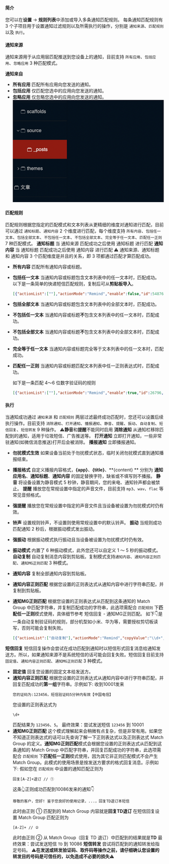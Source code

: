 #### 简介
您可以在**设置** → **规则列表**中添加或导入多条通知匹配规则。
每条通知匹配规则有 3 个子项目用于设置通知过滤规则以及所需执行的操作，分别是 `通知来源`、`匹配规则` 以及 `执行`。

#### 通知来源
通知来源用于从应用层匹配推送到您设备上的通知，目前支持 `所有应用`、`包括应用`、`忽略应用` 3 种匹配模式。

<strong class="md_compiled md_compiled_strong" id="通知来自">通知来自</strong>

- **所有应用**  匹配所有应用向您发送的通知。
- **包括应用**  仅匹配您选中的应用向您发送的通知。
- **忽略应用**  仅忽略您选中的应用向您发送的通知。
![](./_image/2022-03-08/2022-03-08-22-36-09.png)
#### 匹配规则
匹配规则根据您指定的匹配模式和文本列表从更精细的维度对通知进行匹配，目前可以通过 `通知标题`、`通知内容` 2 个维度进行匹配，每个维度支持 `所有内容`、`包括任一文本`、`包括全部文本`、`不包括任一文本`、`不包括全部文本`、`完全等于任一文本`、`匹配任一正则` 7 种匹配模式。
<strong class="md_compiled md_compiled_strong" id="通知标题">通知标题</strong>  当 通知来源 匹配成功之后使用 通知标题 进行匹配
<strong class="md_compiled md_compiled_strong" id="通知内容">通知内容</strong>  当 通知标题 匹配成功之后使用 通知内容 进行匹配
⚠️ 通知来源、通知标题 和 通知内容 3 个匹配维度是并且的关系，即 3 项都通过匹配才算匹配成功。
- **所有内容**  匹配所有通知内容或标题。
- **包括任一文本**  当通知内容或标题包含文本列表中的任一文本时，匹配成功。
    以下是一条简单的快递短信匹配规则，复制后可从**剪贴板导入**。
    ```json
    [{"actionList":[""],"actionMode":"Remind","enable":false,"id":54876,"matchAppMode":"AcceptPicked","matchNftMode":"ContainsAny","matchReplyMode":"FixedValue","matchValue":["【小蜜蜂】","【和驿】","【来取】","【社区人】","【速递易】","【如风达】","【快递超市】","【京东物流】","【菜鸟驿站】","【菜鸟裹裹】","【顺丰速运】","【百世快递】"],"name":"快递📦","needForward":false,"needMute":false,"needRemind":false,"needRemove":false,"needReply":false,"phoneNumber":"","pickedPKGs":["com.android.mms"],"replyValue":"","soundUri":"","timestamp":331}]
    ```
- **包括全部文本**  当通知内容或标题包含文本列表中的全部文本时，匹配成功。
- **不包括任一文本**  当通知内容或标题**不**包含文本列表中的任一文本时，匹配成功。
- **不包括全部文本**  当通知内容或标题**不**包含文本列表中的全部文本时，匹配成功。
- **完全等于任一文本**  当通知内容或标题完全等于文本列表中的任一文本时，匹配成功。
- **匹配任一正则**  当通知内容或标题匹配文本列表中任一正则表达式时，匹配成功。

    如下是一条匹配 4～6 位数字验证码的规则
    ```json
    [{"actionList":[""],"actionMode":"Remind","enable":true,"id":26796,"matchAppMode":"AcceptPicked","matchNftMode":"Regex","matchReplyMode":"FixedValue","matchValue":["(?u003c![0-9])([0-9]{4})(?![0-9])","(?\u003c![0-9])([0-9]{5})(?![0-9])","(?\u003c![0-9])([0-9]{6})(?![0-9])"],"name":"验证码4~6位","needForward":false,"needMute":false,"needRemind":false,"needRemove":false,"needReply":false,"phoneNumber":"","pickedPKGs":["com.android.mms"],"replyValue":"","soundUri":"","timestamp":164}]
    ```

#### 执行
当通知成功通过 `通知来源` 和 `匹配规则` 两层过滤最终成功匹配时，您还可以设置后续执行操作。目前支持 `消除通知`、`打开通知`、`播报通知`、`静音`、`提醒`、`振动`、`自动复制`、`短信回复`、`短信转发` 9 种操作。
⚠️**静音**和**提醒**不能同时启用
<strong class="md_compiled md_compiled_strong" id="消除通知">消除通知</strong>  从通知栏移除匹配到的通知，适用于垃圾短信、广告推送等。
<strong class="md_compiled md_compiled_strong" id="打开通知">打开通知</strong>  立即打开通知，一些非常驻通知(如微信消息推送)打开后会被消除。
<strong class="md_compiled md_compiled_strong" id="播报通知">播报通知</strong>  立即播报通知。
-  **勿扰模式生效** 如果设备当前处于勿扰模式状态，临时关闭勿扰模式直到通知播报结束。
-  **播报格式** 自定义播报内容格式，**{app}**、**{title}**、**{content} ** 分别为 **通知应用名**、**通知标题**、**通知内容** 的固定替换字符，缺省或不填写则不播报。
<strong class="md_compiled md_compiled_strong" id="静音">静音</strong>  将设备设置为静音模式 5 秒钟，静音期间，您的来电、通知铃声都会被禁止。
<strong class="md_compiled md_compiled_strong" id="提醒">提醒</strong>  播放您在常规设置中指定的声音文件，目前支持 `mp3`、`wav`、`flac` 等常见音频格式。
- **强提醒**  播放您在常规设置中指定的声音文件且当设备被设置为勿扰模式时仍有效。
- **铃声**  设置规则铃声，不设置则使用常规设置中的默认铃声。
<strong class="md_compiled md_compiled_strong" id="振动">振动</strong>  当规则成功匹配通知 2 秒后，根据振动模式发出振动。
- **强振动**  根据振动模式执行振动且当设备被设置为勿扰模式时仍有效。
- **振动模式**  内置了 6 种振动模式，此外您还可以自定义 1 ～ 5 秒的振动模式。
<strong class="md_compiled md_compiled_strong" id="自动复制">自动复制</strong> 自动复制消息内容到剪贴板。复制模式支持`通知内容`、`通知内容正则匹配`、`通知MG正则匹配` 3 种模式。
- **通知内容** 复制全部通知内容到剪贴板。
- **通知内容正则匹配**  根据您设置的正则表达式从通知内容中进行字符串匹配，并复制到剪贴板。
- **通知MG正则匹配**  根据您设置的正则表达式从匹配到这条通知的 Match Group 中匹配字符串，并复制匹配成功的字符串，此选项需配合 `匹配规则` 下**匹配任一正则**模式使用，具体细节参考 短信回复 - 通知MG正则匹配。
        如下👇是一条自动复制验证码的规则，部分机型如小米、华为等，需要授权剪切板读写，否则可能会复制失败。

    ```json
    [{"actionList":["自动复制"],"actionMode":"Remind","copyValue":"\\d+","enable":true,"forwardSuffix":"","id":26782,"matchAppMode":"AcceptPicked","matchCopyMode":"RegexNtfMatchGroup","matchNftMode":"Regex","matchReplyMode":"FixedValue","matchTitleMode":"All","matchTitleValue":[""],"matchValue":["(?\u003c\u003d([^\\d\\*a-z]|^))(\\d{6}|\\d{5}|\\d{4}|\\d{3} \\d{3})(?\u003d([^年元\\\\/\\da-z-?\\.:]|(\\.($|[^\\da-z]))|$))"],"name":"复制验证码","needCopy":true,"needForward":false,"needMute":false,"needOpen":false,"needRemind":false,"needRemindForce":true,"needRemove":false,"needReply":false,"needVibrate":false,"needVibrateForce":false,"phoneNumber":"7355608","pickedPKGs":["com.android.mms"],"replySuffix":"","replyValue":"","soundUri":"","star":true,"timestamp":42,"vibrateMode":0,"vibrateValue":"\u003d\u003d___\u003d\u003d_\u003d\u003d_\u003d\u003d"}]
    ```

<strong class="md_compiled md_compiled_strong" id="短信回复">短信回复</strong> 短信回复操作会尝试在成功匹配到通知时以短信形式回复消息给通知发送方。所以，如果通知来源不是系统短信的话可能会回复失败。短信回复目前支持 `固定值`、`通知内容正则匹配`、`通知MG正则匹配` 3 种模式。
- **固定值**  回复您设置的固定文本给发送方。
- **通知内容正则匹配**  根据您设置的正则表达式从通知内容中进行字符串匹配，并回复匹配成功的**第一组**字符串。示例如下:
    收到10001发来
    ```
    您的证码为:123456，短信验证码5分钟内有效【中国电信】
    ```
    您设置的正则表达式为
    ```
    \d+
    ```
    匹配结果为 `123456`、`5`。
    最终效果：尝试发送短信 `123456` 到 10001
- **通知MG正则匹配**  这个模式理解起来会稍微有点复杂，但是非常有用。如果您不知道正则表达式的话可以先查询了解一下正则表达式以及正则表达式 Match Group 的定义。**通知MG正则匹配**模式会根据您设置的正则表达式从匹配到这条通知的 Match Group 中匹配字符串，并回复匹配成功的字符串，此选项需配合 `匹配规则` 下**匹配任一正则**模式使用，因为其它非正则匹配模式不会产生 Match Group。此模式的使用场景是按发送方要求的格式回复消息。示例如下:
    假如您在 `匹配规则` 中设置的通知匹配正则为
    ```
    回复[A-Z]+退订 // ①
    ```
    这条👆正则成功匹配到10086发来的通知👇
    ```
    尊敬的客户，您好! 鉴于您良好的使用记录，...，回复TD退订本短信
    ```
    此时由正则 ① 匹配到的 Match Group 内容就是**回复TD退订**
    在短信回复设置 Match Group 匹配正则为
    ```
    [A-Z]+ // ② 
    ```
    此时由正则 ② 从 Match Group（回复 TD 退订）中匹配到的结果就是**TD**
    最终效果：尝试发送短信 `TD` 到 10086
<strong class="md_compiled md_compiled_strong" id="短信转发">短信转发</strong> 尝试将匹配到的通知转发给指定号码。
    ⚠️**在发送或转发验证码、取件码等操作之前，请仔细确认您设置的转发目的号码是可信任的，以免造成不必要的损失**⚠️